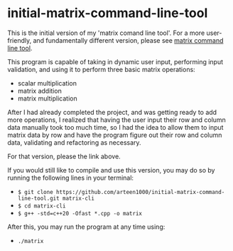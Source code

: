 # initial-matrix-command-line-tool

This is the initial version of my 'matrix comand line tool'. For a more user-friendly, and fundamentally different version, please see [matrix command line tool](https://github.com/arteen1000/matrix-command-line-tool).

This program is capable of taking in dynamic user input, performing input validation, and using it to perform three basic matrix operations:

- scalar multiplication
- matrix addition
- matrix multiplication

After I had already completed the project, and was getting ready to add more operations, I realized that having the user input their row and column data manually took too much time, so I had the idea to allow them to input matrix data by row and have the program figure out their row and column data, validating and refactoring as necessary.

For that version, please the link above.

If you would still like to compile and use this version, you may do so by running the following lines in your terminal:

- `$ git clone https://github.com/arteen1000/initial-matrix-command-line-tool.git matrix-cli`
- `$ cd matrix-cli`
- `$ g++ -std=c++20 -Ofast *.cpp -o matrix`

After this, you may run the program at any time using:

- `./matrix`
